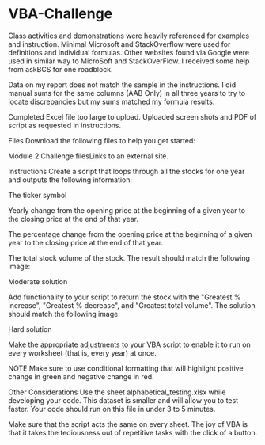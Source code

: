 # VBA-Challenge

Class activities and demonstrations were heavily referenced for examples and instruction.  Minimal Microsoft and StackOverflow were used for definitions and individual formulas.  Other websites found via Google were used in similar way to MicroSoft and StackOverFlow.  I received some help from askBCS for one roadblock.

Data on my report does not match the sample in the instructions.  I did manual sums for the same columns (AAB Only) in all three years to try to locate discrepancies but my sums matched my formula results.  

Completed Excel file too large to upload.  Uploaded screen shots and PDF of script as requested in instructions.

Files
Download the following files to help you get started:

Module 2 Challenge filesLinks to an external site.

Instructions
Create a script that loops through all the stocks for one year and outputs the following information:

The ticker symbol

Yearly change from the opening price at the beginning of a given year to the closing price at the end of that year.

The percentage change from the opening price at the beginning of a given year to the closing price at the end of that year.

The total stock volume of the stock. The result should match the following image:

Moderate solution

Add functionality to your script to return the stock with the "Greatest % increase", "Greatest % decrease", and "Greatest total volume". The solution should match the following image:

Hard solution

Make the appropriate adjustments to your VBA script to enable it to run on every worksheet (that is, every year) at once.

NOTE
Make sure to use conditional formatting that will highlight positive change in green and negative change in red.

Other Considerations
Use the sheet alphabetical_testing.xlsx while developing your code. This dataset is smaller and will allow you to test faster. Your code should run on this file in under 3 to 5 minutes.

Make sure that the script acts the same on every sheet. The joy of VBA is that it takes the tediousness out of repetitive tasks with the click of a button.
